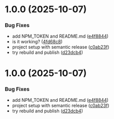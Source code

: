 # 1.0.0 (2025-10-07)


### Bug Fixes

* add NPM_TOKEN and README.md ([e4f8844](https://github.com/wowjob/wowjob-css/commit/e4f8844207502551509ac09287e734ea24fc51fe))
* is it working? ([4fd68c8](https://github.com/wowjob/wowjob-css/commit/4fd68c87b0cb0f3c7dacebe9e7a3d0fe86300bb9))
* project setup with semantic release ([c0ab23f](https://github.com/wowjob/wowjob-css/commit/c0ab23f48b46a318c14e2434c168260fc99a23cd))
* try rebuild and publish ([d23dcb4](https://github.com/wowjob/wowjob-css/commit/d23dcb4c37f0ea3ec2c3847b607a8974cf870ddf))

# 1.0.0 (2025-10-07)


### Bug Fixes

* add NPM_TOKEN and README.md ([e4f8844](https://github.com/wowjob/wowjob-css/commit/e4f8844207502551509ac09287e734ea24fc51fe))
* project setup with semantic release ([c0ab23f](https://github.com/wowjob/wowjob-css/commit/c0ab23f48b46a318c14e2434c168260fc99a23cd))
* try rebuild and publish ([d23dcb4](https://github.com/wowjob/wowjob-css/commit/d23dcb4c37f0ea3ec2c3847b607a8974cf870ddf))
